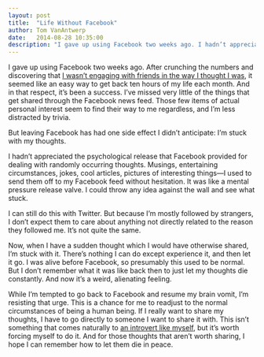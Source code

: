 ```yaml
---
layout: post
title:  "Life Without Facebook"
author: Tom VanAntwerp
date:   2014-08-28 10:35:00
description: "I gave up using Facebook two weeks ago. I hadn’t appreciated the psychological release that Facebook provided for dealing with randomly occurring thoughts. Musings, entertaining circumstances, jokes, cool articles, pictures of interesting things—I used to send them off to my Facebook feed without hesitation. It was like a mental pressure release valve. I could throw any idea against the wall and see what stuck."
---
```


I gave up using Facebook two weeks ago. After crunching the numbers and discovering that [I wasn’t engaging with friends in the way I thought I was](http://www.tomvanantwerp.com/quitting-facebook/), it seemed like an easy way to get back ten hours of my life each month. And in that respect, it’s been a success. I’ve missed very little of the things that get shared through the Facebook news feed. Those few items of actual personal interest seem to find their way to me regardless, and I’m less distracted by trivia.

But leaving Facebook has had one side effect I didn’t anticipate: I’m stuck with my thoughts.

I hadn’t appreciated the psychological release that Facebook provided for dealing with randomly occurring thoughts. Musings, entertaining circumstances, jokes, cool articles, pictures of interesting things—I used to send them off to my Facebook feed without hesitation. It was like a mental pressure release valve. I could throw any idea against the wall and see what stuck.

I can still do this with Twitter. But because I’m mostly followed by strangers, I don’t expect them to care about anything not directly related to the reason they followed me. It’s not quite the same.

Now, when I have a sudden thought which I would have otherwise shared, I’m stuck with it. There’s nothing I can do except experience it, and then let it go. I was alive before Facebook, so presumably this used to be normal. But I don’t remember what it was like back then to just let my thoughts die constantly. And now it’s a weird, alienating feeling.

While I’m tempted to go back to Facebook and resume my brain vomit, I’m resisting that urge. This is a chance for me to readjust to the normal circumstances of being a human being. If I really want to share my thoughts, I have to go directly to someone I want to share it with. This isn’t something that comes naturally to [an introvert like myself](http://www.tomvanantwerp.com/introverts-extroverts-narcissists/), but it’s worth forcing myself to do it. And for those thoughts that aren’t worth sharing, I hope I can remember how to let them die in peace.
